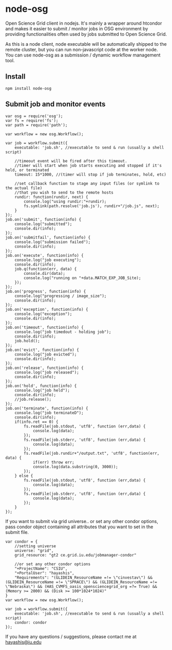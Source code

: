 node-osg
========

Open Science Grid client in nodejs. It's mainly a wrapper around htcondor and makes it easier to submit / monitor jobs in OSG environment by providing functionalities often used by jobs submitted to Open Science Grid.

As this is a node client, node executable will be automatically shipped to the remote cluster, but you can run non-javascript code at the worker node. You can use node-osg as a submission / dynamic workflow management tool. 

## Install

```
npm install node-osg
```


## Submit job and monitor events

```
var osg = require('osg');
var fs = require('fs');
var path = require('path');

var workflow = new osg.Workflow();

var job = workflow.submit({
    executable: 'job.sh', //executable to send & run (usually a shell script)

    //timeout event will be fired after this timeout.
    //timer will start when job starts executing and stopped if it's held, or terminated
    timeout: 15*1000, //(timer will stop if job terminates, hold, etc)

    //set callback function to stage any input files (or symlink to the actual file)
    //that you wish to send to the remote hosts
    rundir: function(rundir, next) {
        console.log("using rundir:"+rundir);
        fs.symlink(path.resolve('job.js'), rundir+"/job.js", next);
    }
});
job.on('submit', function(info) {
    console.log("submitted");
    console.dir(info);
});
job.on('submitfail', function(info) {
    console.log("submission failed");
    console.dir(info);
});
job.on('execute', function(info) {
    console.log("job executing");
    console.dir(info);
    job.q(function(err, data) {
        console.dir(data);
        console.log("running on "+data.MATCH_EXP_JOB_Site);
    });
});
job.on('progress', function(info) {
    console.log("progressing / image_size");
    console.dir(info);
});
job.on('exception', function(info) {
    console.log("exception");
    console.dir(info);
});
job.on('timeout', function(info) {
    console.log("job timedout - holding job");
    console.dir(info);
    job.hold();
});
job.on('evict', function(info) {
    console.log("job evicted");
    console.dir(info);
});
job.on('release', function(info) {
    console.log("job released");
    console.dir(info);
});
job.on('hold', function(info) {
    console.log("job held");
    console.dir(info);
    //job.release();
});
job.on('terminate', function(info) {
    console.log("job terminateD");
    console.dir(info);
    if(info.ret == 0) {
        fs.readFile(job.stdout, 'utf8', function (err,data) {
            console.log(data);
        }); 
        fs.readFile(job.stderr, 'utf8', function (err,data) {
            console.log(data);
        }); 
        fs.readFile(job.rundir+"/output.txt", 'utf8', function(err, data) {
            if(err) throw err;
            console.log(data.substring(0, 3000));
        });
    } else {
        fs.readFile(job.stdout, 'utf8', function (err,data) {
            console.log(data);
        }); 
        fs.readFile(job.stderr, 'utf8', function (err,data) {
            console.log(data);
        }); 
    }
});

```

If you want to submit via grid universe.. or set any other condor options, pass condor object containing
all attributes that you want to set in the submit file.
```
var condor = {
    //setting universe
    universe: "grid",
    grid_resource: "gt2 ce.grid.iu.edu/jobmanager-condor"

    //or set any other condor options
    "+ProjectName": "CSIU",
    "+PortalUser": "hayashis",
    "Requirements": "(GLIDEIN_ResourceName =!= \"cinvestav\") && (GLIDEIN_ResourceName =!= \"SPRACE\") && (GLIDEIN_ResourceName =!= \"Nebraska\") && (HAS_CVMFS_oasis_opensciencegrid_org =?= True) && (Memory >= 2000) && (Disk >= 100*1024*1024)"
}
var workflow = new osg.Workflow();

var job = workflow.submit({
    executable: 'job.sh', //executable to send & run (usually a shell script)
    condor: condor
});
```

If you have any questions / suggestions, please contact me at hayashis@iu.edu
